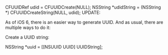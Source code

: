 CFUUIDRef udid = CFUUIDCreate(NULL);
NSString *udidString = (NSString *) CFUUIDCreateString(NULL, udid);
UPDATE:

As of iOS 6, there is an easier way to generate UUID. And as usual, there are multiple ways to do it:

Create a UUID string:

NSString *uuid = [[NSUUID UUID] UUIDString];
